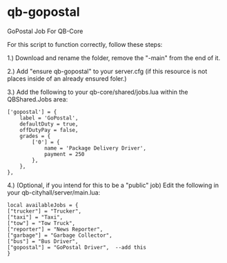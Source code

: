 # qb-gopostal
GoPostal Job For QB-Core


For this script to function correctly, follow these steps:

1.) Download and rename the folder, remove the "-main" from the end of it.

2.) Add "ensure qb-gopostal" to your server.cfg (if this resource is not places inside of an already ensured foler.)

3.) Add the following to your qb-core/shared/jobs.lua within the QBShared.Jobs area:

    ['gopostal'] = {
		label = 'GoPostal',
		defaultDuty = true,
		offDutyPay = false,
		grades = {
            ['0'] = {
                name = 'Package Delivery Driver',
                payment = 250
            },
        },
	},


4.) (Optional, if you intend for this to be a "public" job) Edit the following in your qb-cityhall/server/main.lua:

    local availableJobs = {
    ["trucker"] = "Trucker",
    ["taxi"] = "Taxi",
    ["tow"] = "Tow Truck",
    ["reporter"] = "News Reporter",
    ["garbage"] = "Garbage Collector",
    ["bus"] = "Bus Driver",
    ["gopostal"] = "GoPostal Driver",  --add this
    }



